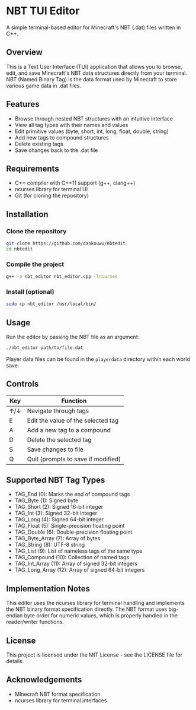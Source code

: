 # NBT TUI Editor

A simple terminal-based editor for Minecraft's NBT (.dat) files written in C++.

## Overview

This is a Text User Interface (TUI) application that allows you to browse, edit, and save Minecraft's NBT data structures directly from your terminal. NBT (Named Binary Tag) is the data format used by Minecraft to store various game data in .dat files.

## Features

- Browse through nested NBT structures with an intuitive interface
- View all tag types with their names and values
- Edit primitive values (byte, short, int, long, float, double, string)
- Add new tags to compound structures
- Delete existing tags
- Save changes back to the .dat file

## Requirements

- C++ compiler with C++11 support (g++, clang++)
- ncurses library for terminal UI
- Git (for cloning the repository)

## Installation

### Clone the repository

```bash
git clone https://github.com/dankouwu/nbtedit
cd nbtedit
```

### Compile the project

```bash
g++ -o nbt_editor nbt_editor.cpp -lncurses
```

### Install (optional)

```bash
sudo cp nbt_editor /usr/local/bin/
```

## Usage

Run the editor by passing the NBT file as an argument:

```bash
./nbt_editor path/to/file.dat
```

Player data files can be found in the `playerdata` directory within each world save.

## Controls

| Key       | Function                            |
|-----------|-------------------------------------|
| ↑/↓       | Navigate through tags               |
| E         | Edit the value of the selected tag  |
| A         | Add a new tag to a compound         |
| D         | Delete the selected tag             |
| S         | Save changes to file                |
| Q         | Quit (prompts to save if modified)  |

## Supported NBT Tag Types

- TAG_End (0): Marks the end of compound tags
- TAG_Byte (1): Signed byte
- TAG_Short (2): Signed 16-bit integer
- TAG_Int (3): Signed 32-bit integer
- TAG_Long (4): Signed 64-bit integer
- TAG_Float (5): Single-precision floating point
- TAG_Double (6): Double-precision floating point
- TAG_Byte_Array (7): Array of bytes
- TAG_String (8): UTF-8 string
- TAG_List (9): List of nameless tags of the same type
- TAG_Compound (10): Collection of named tags
- TAG_Int_Array (11): Array of signed 32-bit integers
- TAG_Long_Array (12): Array of signed 64-bit integers

## Implementation Notes

This editor uses the ncurses library for terminal handling and implements the NBT binary format specification directly. The NBT format uses big-endian byte order for numeric values, which is properly handled in the reader/writer functions.

## License

This project is licensed under the MIT License - see the LICENSE file for details.

## Acknowledgements

- Minecraft NBT format specification
- ncurses library for terminal interfaces
